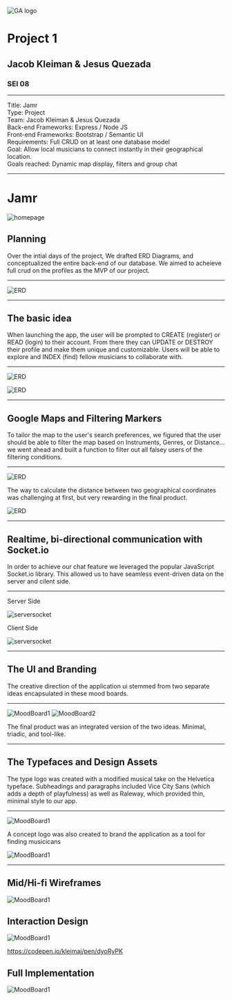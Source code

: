 ![GA logo](https://camo.githubusercontent.com/6ce15b81c1f06d716d753a61f5db22375fa684da/68747470733a2f2f67612d646173682e73332e616d617a6f6e6177732e636f6d2f70726f64756374696f6e2f6173736574732f6c6f676f2d39663838616536633963333837313639306533333238306663663535376633332e706e67)

# Project 1 
## Jacob Kleiman & Jesus Quezada
### SEI 08

<hr>

Title: Jamr<br>
Type: Project<br>
Team: Jacob Kleiman & Jesus Quezada <br>
Back-end Frameworks: Express / Node JS <br>
Front-end Frameworks: Bootstrap / Semantic UI<br>
Requirements: Full CRUD on at least one database model <br>
Goal: Allow local musicians to connect instantly in their geographical location. <br>
Goals reached: Dynamic map display, filters and group chat <br>
<hr>

# Jamr
![homepage](jamrHomepage.jpg)

## Planning
Over the intial days of the project, We drafted ERD Diagrams, and conceptualized the entire back-end of our database. We aimed to acheieve full crud on the profiles as the MVP of our project.

<hr>

![ERD](documentation/ERD_Stretch.png)

<hr>

## The basic idea

When launching the app, the user will be prompted to CREATE (register) or READ (login) to their account. From there they can UPDATE or DESTROY their profile and make them unique and customizable. Users will be able to explore and INDEX (find) fellow musicians to collaborate with.

<hr>

![ERD](documentation/screenshots/lowfi.png)

![ERD](documentation/screenshots/lowfi2.png)


<hr>

## Google Maps and Filtering Markers

To tailor the map to the user's search preferences, we figured that the user should be able to filter the map based on Instruments, Genres, or Distance... we went ahead and built a function to filter out all falsey users of the filtering conditions.

<hr>

![ERD](documentation/screenshots/filter.png)

The way to calculate the distance between two geographical coordinates was challenging at first, but very rewarding in the final product.

![ERD](documentation/screenshots/distance.png)

<hr>

##  Realtime, bi-directional communication with Socket.io

In order to achieve our chat feature we leveraged the popular 
JavaScript Socket.io library. This allowed us to have seamless 
event-driven data on the server and cilent side. 

<hr>
Server Side

![serversocket](documentation/screenshots/socketsServer.jpg)

Client Side

![serversocket](documentation/screenshots/socketsClient.jpg)

<hr>

## The UI and Branding

The creative direction of the application ui stemmed from two separate ideas encapsulated in these mood boards.

<hr>

![MoodBoard1](documentation/screenshots/mood1.png)
![MoodBoard2](documentation/screenshots/mood2.png)

The final product was an integrated version of the two ideas. Minimal, triadic, and tool-like.

<hr>

## The Typefaces and Design Assets

The type logo was created with a modified musical take on the Helvetica typeface. Subheadings and paragraphs included Vice City Sans (which adds a depth of playfulness) as well as Raleway, which provided thin, minimal style to our app.

<hr>

![MoodBoard1](documentation/screenshots/types.png)

A concept logo was also created to brand the application as a tool for finding musicicans

![MoodBoard1](documentation/screenshots/logo2.png)

<hr>

## Mid/Hi-fi Wireframes

![MoodBoard1](documentation/screenshots/midwire.png)

## Interaction Design

![MoodBoard1](documentation/screenshots/animation.png)

https://codepen.io/kleimaj/pen/dyoRyPK

## Full Implementation

![MoodBoard1](documentation/screenshots/finalmap.png)
